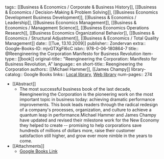 tags:: [[Business & Economics / Corporate & Business History]], [[Business & Economics / Decision-Making & Problem Solving]], [[Business Economics Development Business Development]], [[Business & Economics / Leadership]], [[Business Economics Management]], [[Business & Economics / Management Science]], [[Business Economics Operations Research]], [[Business Economics Organizational Behavior]], [[Business & Economics / Structural Adjustment]], [[Business & Economics / Total Quality Management]]
date:: [[Tue, 13.10.2009]]
publisher:: Zondervan
extra:: Google-Books-ID: mjvGTXgFl6cC
isbn:: 978-0-06-180864-7
title:: @Reengineering the Corporation Manifesto for Business Revolution
item-type:: [[book]]
original-title:: "Reengineering the Corporation: Manifesto for Business Revolution, A"
language:: en
short-title:: Reengineering the Corporation
authors:: [[Michael Hammer]], [[James Champy]]
library-catalog:: Google Books
links:: [Local library](zotero://select/library/items/VJ784XLF), [Web library](https://www.zotero.org/users/6520516/items/VJ784XLF)
num-pages:: 274

- [[Abstract]]
	- The most successful business book of the last decade, Reengineering the Corporation is the pioneering work on the most important topic in business today: achieving dramatic performance improvements. This book leads readers through the radical redesign of a company's processes, organization, and culture to achieve a quantum leap in performance.Michael Hammer and James Champy have updated and revised their milestone work for the New Economy they helped to create -- promising to help corporations save hundreds of millions of dollars more, raise their customer satisfaction still higher, and grow ever more nimble in the years to come.
- [[Attachments]]
	- [Google Books Link](https://books.google.es/books?id=mjvGTXgFl6cC)